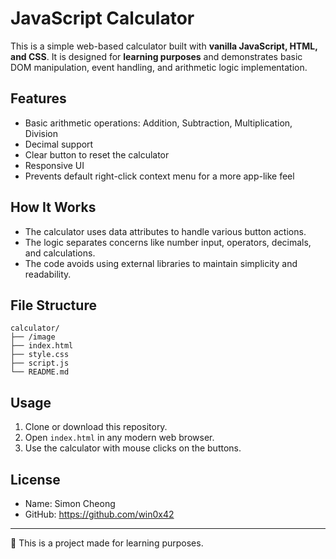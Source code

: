 # JavaScript Calculator

This is a simple web-based calculator built with **vanilla JavaScript, HTML, and CSS**. It is designed for **learning purposes** and demonstrates basic DOM manipulation, event handling, and arithmetic logic implementation.

## Features

- Basic arithmetic operations: Addition, Subtraction, Multiplication, Division
- Decimal support
- Clear button to reset the calculator
- Responsive UI
- Prevents default right-click context menu for a more app-like feel

## How It Works

- The calculator uses data attributes to handle various button actions.
- The logic separates concerns like number input, operators, decimals, and calculations.
- The code avoids using external libraries to maintain simplicity and readability.

## File Structure

```
calculator/
├── /image
├── index.html
├── style.css
├── script.js
└── README.md
```

## Usage

1. Clone or download this repository.
2. Open `index.html` in any modern web browser.
3. Use the calculator with mouse clicks on the buttons.

## License

- Name: Simon Cheong
- GitHub: https://github.com/win0x42

---

🧠 This is a project made for learning purposes.

